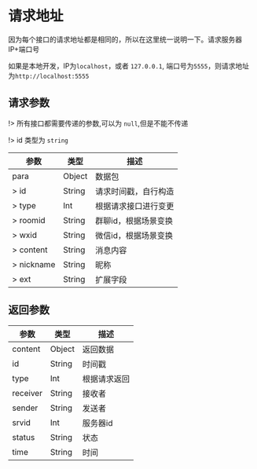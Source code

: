 # 请求地址

因为每个接口的请求地址都是相同的，所以在这里统一说明一下。请求服务器IP+端口号

如果是本地开发，IP为`localhost`，或者 `127.0.0.1`, 端口号为`5555`，则请求地址为`http://localhost:5555`

## 请求参数

!> 所有接口都需要传递的参数,可以为 `null`,但是不能不传递

!> id 类型为 `string`

| 参数         | 类型      | 描述           |
|------------|---------|--------------|
| para	      | Object  | 数据包          |
| > id       | 	String | 	请求时间戳，自行构造  |
| > type     | 	Int    | 	根据请求接口进行变更  |
| > roomid   | 	String | 	群聊id，根据场景变换 |
| > wxid     | 	String | 	微信id，根据场景变换 |
| > content  | 	String | 	消息内容        |
| > nickname | 	String | 	昵称          |
| > ext      | 	String | 	扩展字段        |

## 返回参数

| 参数       | 类型      | 描述      |
|----------|---------|---------|
| content  | 	Object | 	返回数据   |
| id       | 	String | 	时间戳    |
| type     | 	Int    | 	根据请求返回 |
| receiver | String  | 接收者     |
| sender   | String  | 发送者     |
| srvid    | Int     | 服务器id   |
| status   | String  | 状态      |
| time     | String  | 时间      |
